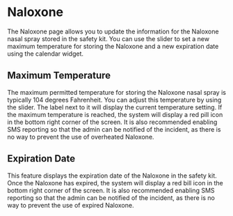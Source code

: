 # Naloxone

The Naloxone page allows you to update the information for the Naloxone nasal spray stored in the safety kit. You can use the slider to set a new maximum temperature for storing the Naloxone and a new expiration date using the calendar widget.

## Maximum Temperature

The maximum permitted temperature for storing the Naloxone nasal spray is typically 104 degrees Fahrenheit. You can adjust this temperature by using the slider. The label next to it will display the current temperature setting. If the maximum temperature is reached, the system will display a red pill icon in the bottom right corner of the screen. It is also recommended enabling SMS reporting so that the admin can be notified of the incident, as there is no way to prevent the use of overheated Naloxone.

## Expiration Date

This feature displays the expiration date of the Naloxone in the safety kit. Once the Naloxone has expired, the system will display a red bill icon in the bottom right corner of the screen. It is also recommended enabling SMS reporting so that the admin can be notified of the incident, as there is no way to prevent the use of expired Naloxone.
